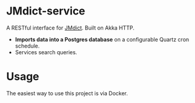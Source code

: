 # JMdict-service

A RESTful interface for <a href="https://www.edrdg.org/jmdict/j_jmdict.html">JMdict</a>. Built on Akka HTTP.

* **Imports data into a Postgres database** on a configurable Quartz cron schedule.
* Services search queries.

# Usage

The easiest way to use this project is via Docker.

